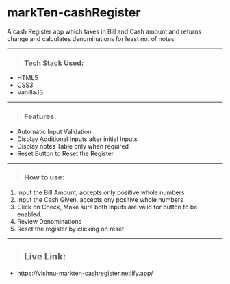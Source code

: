 # markTen-cashRegister
 A cash Register app which takes in Bill and Cash amount and returns change and calculates denominations for least no. of notes

 ---
 >### Tech Stack Used:
- HTML5
- CSS3
- VanillaJS

---

> ### Features:
- Automatic Input Validation
- Display Additional Inputs after initial Inputs
- Display notes Table only when required
- Reset Button to Reset the Register
---
>### How to use:
1. Input the Bill Amount, accepts only positive whole numbers
2. Input the Cash Given, accepts ony positive whole numbers
3. Click on Check, Make sure both inputs are valid for button to be enabled.
4. Review Denominations
5. Reset the register by clicking on reset

---
> ## Live Link:
- https://vishnu-markten-cashregister.netlify.app/
